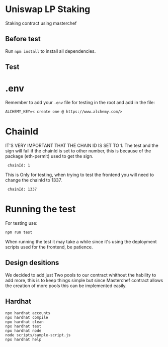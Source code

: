 # Uniswap LP Staking

Staking contract using masterchef

## Before test

Run `npm install` to install all dependencies.

## Test
# .env
Remember to add your `.env` file for testing in the root and add in the file:
```
ALCHEMY_KEY=< create one @ https://www.alchemy.com/> 
```
# ChainId
IT'S VERY IMPORTANT THAT THE CHAIN ID IS SET TO 1.
The test and the sign will fail if the chainId is set to other number, this is because of the package (eth-permit) used to get the sign.
```
 chainId: 1
```
This is Only for testing, when trying to test the frontend you will need to change the chainId to 1337.
```
 chainId: 1337
```
# Running the test 
For testing use:
```
npm run test 
```
When running the test it may take a while since it's using the deployment scripts used for the frontend, be patience.

## Design desitions
We decided to add just Two pools to our contract whithout the hability to add more, this is to keep things simple but since Masterchef contract allows the creation of more pools
this can be implemented easily. 


## Hardhat 
```shell
npx hardhat accounts
npx hardhat compile
npx hardhat clean
npx hardhat test
npx hardhat node
node scripts/sample-script.js
npx hardhat help
```
